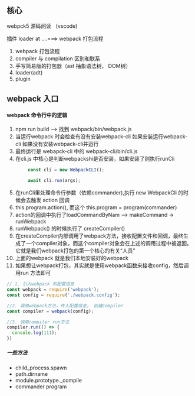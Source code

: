 ## 核心

webpck5  源码阅读 （vscode)

插件 loader at ....===> webpack 打包流程
1. webpack 打包流程
2. compiler 与 compilation 区别和联系
3. 手写简易版的打包器（ast 抽象语法树， DOM树）
4. loader(adt)
5. plugin

## webpack  入口
#### webpack 命令行中的逻辑
1. npm run build --> 找到 webpack/bin/webpack.js
2. 当运行webpack 时会检查有没有安装webpack-cli 如果安装运行webpack-cli 如果没有安装webpack-cli并运行
3. 最终运行是 webapck-cli 中的 webpack-cli/bin/cli.js
4. 在cli.js 中核心是判断webpackshi是否安装，如果安装了则执行runCli
```javascript
        const cli = new WebpackCLI();

        await cli.run(args);
```
5. 在runCli里处理命令行参数（依赖commander),执行 new WebpackCli 的时候会去触发 action 回调
6. this.program.action(), 而这个 this.program = program(commander)
7. action的回调中执行了loadCommandByNam --> makeCommand -> runWebpack
8. runWebpack() 的时候执行了 createCompiler()
9. 在createCompiler内部调用了webpack方法，接收配置文件和回调，最终生成了一个compiler对象，而这个compiler对象会在上述的调用过程中被返回。它就是我们webpack打包的第一个核心的有关“人员”
10. 上面的webpack 就是我们本地安装好的webpack
11. 如果想让webpack打包，其实就是使用webpack函数来接收config，然后调用run 方法即可

```javascript
// 1. 引入webpack 和配置信息
const webpack = require('webpack');
const config = require('./webpack.config');

//2. 调用webpack方法，传入配置信息， 创建compiler 
const compiler = webpack(config);

//3. 调用compiler run方法
compiler.run(() => {
  console.log(111);
})
```

##### 一些方法
* child_process.spawn
* path.dirname
* module.prototype._compile
* commander program

